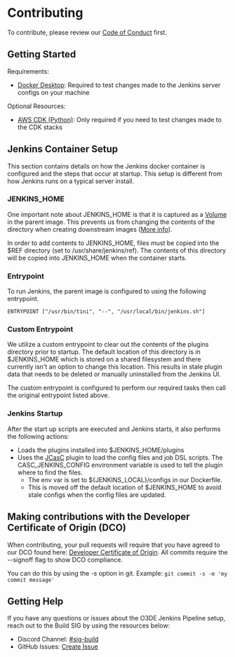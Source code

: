 # Contributing

To contribute, please review our [Code of Conduct](https://www.o3de.org/docs/contributing/code-of-conduct/) first. 

## Getting Started

Requirements:

- [Docker Desktop](https://docs.docker.com/get-docker/): Required to test changes made to the Jenkins server configs on your machine

Optional Resources:

- [AWS CDK (Python)](https://docs.aws.amazon.com/cdk/v2/guide/work-with-cdk-python.html): Only required if you need to test changes made to the CDK stacks

## Jenkins Container Setup

This section contains details on how the Jenkins docker container is configured and the steps that occur at startup. This setup is different from how Jenkins runs on a typical server install. 

### JENKINS_HOME

One important note about JENKINS_HOME is that it is captured as a [Volume](https://docs.docker.com/storage/volumes/) in the parent image. This prevents us from changing the contents of the directory when creating downstream images ([More info](https://docs.docker.com/engine/reference/builder/#notes-about-specifying-volumes)).

In order to add contents to JENKINS_HOME, files must be copied into the $REF directory (set to /usr/share/jenkins/ref). The contents of this directory will be copied into JENKINS_HOME when the container starts.

### Entrypoint

To run Jenkins, the parent image is configured to using the following entrypoint.

```
ENTRYPOINT ["/usr/bin/tini", "--", "/usr/local/bin/jenkins.sh"]
```

### Custom Entrypoint

We utilize a custom entrypoint to clear out the contents of the plugins directory prior to startup. The default location of this directory is in $JENKINS_HOME which is stored on a shared filesystem and there currently isn't an option to change this location. This results in stale plugin data that needs to be deleted or manually uninstalled from the Jenkins UI. 

The custom entrypoint is configured to perform our required tasks then call the original entrypoint listed above. 

### Jenkins Startup

After the start up scripts are executed and Jenkins starts, it also performs the following actions:

- Loads the plugins installed into $JENKINS\_HOME/plugins
- Uses the [JCasC](https://www.jenkins.io/projects/jcasc/) plugin to load the config files and job DSL scripts. The CASC_JENKINS_CONFIG environment variable is used to tell the plugin where to find the files. 
    - The env var is set to ${JENKINS_LOCAL}/configs in our Dockerfile. 
    - This is moved off the default location of $JENKINS_HOME to avoid stale configs when the config files are updated.

## Making contributions with the Developer Certificate of Origin (DCO)

When contributing, your pull requests will require that you have agreed to our DCO found here: [Developer Certificate of Origin](https://developercertificate.org/).  All commits require the --signoff flag to show DCO compliance.

You can do this by using the -s option in git. 
Example: ```git commit -s -m 'my commit message'```

## Getting Help

If you have any questions or issues about the O3DE Jenkins Pipeline setup, reach out to the Build SIG by using the resources below:

*   Discord Channel: [#sig-build](https://discord.com/channels/805939474655346758/816043576034328636)
*   GitHub Issues: [Create Issue](https://github.com/o3de/o3de-jenkins-pipeline/issues/new)
